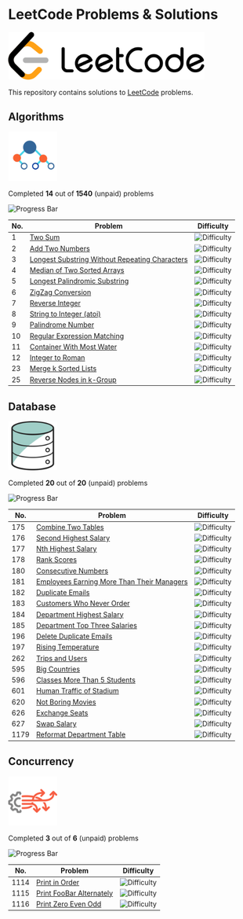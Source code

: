 # LeetCode Problems & Solutions

<img alt="LeetCode Logo" src="img/leetcode_logo.png" width="400"/>

This repository contains solutions to [LeetCode](https://leetcode.com/) problems.

## Algorithms

<img alt="Algorithms Logo" src=img/algorithms_logo.png width="100"/>

Completed **14** out of **1540** (unpaid) problems

![Progress Bar](https://progress-bar.dev/1)

No. | Problem | Difficulty
--- | --- | ---
1 | [Two Sum](Algorithms/1_Two_Sum) | ![Difficulty](https://img.shields.io/badge/Easy-lawngreen)
2 | [Add Two Numbers](Algorithms/2_Add_Two_Numbers) | ![Difficulty](https://img.shields.io/badge/Medium-gold)
3 | [Longest Substring Without Repeating Characters](Algorithms/3_Longest_Substring_Without_Repeating_Characters) | ![Difficulty](https://img.shields.io/badge/Medium-gold)
4 | [Median of Two Sorted Arrays](Algorithms/4_Median_of_Two_Sorted_Arrays) | ![Difficulty](https://img.shields.io/badge/Hard-orangered)
5 | [Longest Palindromic Substring](Algorithms/5_Longest_Palindromic_Substring) | ![Difficulty](https://img.shields.io/badge/Medium-gold)
6 | [ZigZag Conversion](Algorithms/6_ZigZag_Conversion) | ![Difficulty](https://img.shields.io/badge/Medium-gold)
7 | [Reverse Integer](Algorithms/7_Reverse_Integer) | ![Difficulty](https://img.shields.io/badge/Easy-lawngreen)
8 | [String to Integer (atoi)](Algorithms/8_String_to_Integer) | ![Difficulty](https://img.shields.io/badge/Medium-gold)
9 | [Palindrome Number](Algorithms/9_Palindrome_Number) | ![Difficulty](https://img.shields.io/badge/Easy-lawngreen)
10 | [Regular Expression Matching](Algorithms/10_Regular_Expression_Matching) | ![Difficulty](https://img.shields.io/badge/Hard-orangered)
11 | [Container With Most Water](Algorithms/11_Container_With_Most_Water) | ![Difficulty](https://img.shields.io/badge/Medium-gold)
12 | [Integer to Roman](Algorithms/12_Integer_to_Roman) | ![Difficulty](https://img.shields.io/badge/Medium-gold)
23 | [Merge k Sorted Lists](Algorithms/23_Merge_k_Sorted_Lists) | ![Difficulty](https://img.shields.io/badge/Hard-orangered)
25 | [Reverse Nodes in k-Group](Algorithms/25_Reverse_Nodes_in_k-Group) | ![Difficulty](https://img.shields.io/badge/Hard-orangered)

## Database

<img alt="Database Logo" src=img/database_logo.png width="100"/>

Completed **20** out of **20** (unpaid) problems

![Progress Bar](https://progress-bar.dev/100)

No. | Problem | Difficulty
--- | --- | ---
175 | [Combine Two Tables](Database/175_Combine_Two_Tables) | ![Difficulty](https://img.shields.io/badge/Easy-lawngreen)
176 | [Second Highest Salary](Database/176_Second_Highest_Salary) | ![Difficulty](https://img.shields.io/badge/Medium-gold)
177 | [Nth Highest Salary](Database/177_Nth_Highest_Salary) | ![Difficulty](https://img.shields.io/badge/Medium-gold)
178 | [Rank Scores](Database/178_Rank_Scores) | ![Difficulty](https://img.shields.io/badge/Medium-gold)
180 | [Consecutive Numbers](Database/180_Consecutive_Numbers) | ![Difficulty](https://img.shields.io/badge/Medium-gold)
181 | [Employees Earning More Than Their Managers](Database/181_Employees_Earning_More_Than_Their_Managers) | ![Difficulty](https://img.shields.io/badge/Easy-lawngreen)
182 | [Duplicate Emails](Database/182_Duplicate_Emails) | ![Difficulty](https://img.shields.io/badge/Easy-lawngreen)
183 | [Customers Who Never Order](Database/183_Customers_Who_Never_Order) | ![Difficulty](https://img.shields.io/badge/Easy-lawngreen)
184 | [Department Highest Salary](Database/184_Department_Highest_Salary) | ![Difficulty](https://img.shields.io/badge/Medium-gold)
185 | [Department Top Three Salaries](Database/185_Department_Top_Three_Salaries) | ![Difficulty](https://img.shields.io/badge/Hard-orangered)
196 | [Delete Duplicate Emails](Database/196_Delete_Dupicate_Emails) | ![Difficulty](https://img.shields.io/badge/Easy-lawngreen)
197 | [Rising Temperature](Database/197_Rising_Temperature) | ![Difficulty](https://img.shields.io/badge/Easy-lawngreen)
262 | [Trips and Users](Database/262_Trips_and_Users) | ![Difficulty](https://img.shields.io/badge/Hard-orangered)
595 | [Big Countries](Database/595_Big_Countries) | ![Difficulty](https://img.shields.io/badge/Easy-lawngreen)
596 | [Classes More Than 5 Students](Database/596_Classes_More_Than_5_Students) | ![Difficulty](https://img.shields.io/badge/Easy-lawngreen)
601 | [Human Traffic of Stadium](Database/601_Human_Traffic_of_Stadium) | ![Difficulty](https://img.shields.io/badge/Hard-orangered)
620 | [Not Boring Movies](Database/620_Not_Boring_Movies) | ![Difficulty](https://img.shields.io/badge/Easy-lawngreen)
626 | [Exchange Seats](Database/626_Exchange_Seats) | ![Difficulty](https://img.shields.io/badge/Medium-gold)
627 | [Swap Salary](Database/627_Swap_Salary) | ![Difficulty](https://img.shields.io/badge/Easy-lawngreen)
1179 | [Reformat Department Table](Database/1179_Reformat_Department_Table) | ![Difficulty](https://img.shields.io/badge/Easy-lawngreen)

## Concurrency

<img alt="Concurrency Logo" src=img/concurrency_logo.png width="100"/>

Completed **3** out of **6** (unpaid) problems

![Progress Bar](https://progress-bar.dev/50)

No. | Problem | Difficulty
--- | --- | ---
1114 | [Print in Order](Concurrency/1114_Print_in_Order) | ![Difficulty](https://img.shields.io/badge/Easy-lawngreen)
1115 | [Print FooBar Alternately](Concurrency/1115_Print_FooBar_Alternately) | ![Difficulty](https://img.shields.io/badge/Medium-gold)
1116 | [Print Zero Even Odd](Concurrency/1116_Print_Zero_Even_Odd) | ![Difficulty](https://img.shields.io/badge/Medium-gold)

